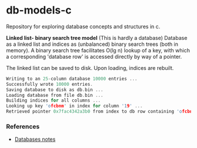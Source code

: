 # db-models-c

Repository for exploring database concepts and structures in c.


**Linked list- binary search tree model**
(This is hardly a database)
Database as a linked list and indices as (unbalanced) binary search trees (both in memory).
A binary search tree facilitates O(lg n) lookup of a key, with which a corresponding 'database row' is accessed directly by way of a pointer.

The linked list can be saved to disk. Upon loading, indices are rebuilt.

```c
Writing to an 25-column database 10000 entries ...
Successfully wrote 10000 entries.
Saving database to disk as db.bin ...
Loading database from file db.bin ...
Building indices for all columns ...
Looking up key 'ofcbnm' in index for column '19' ...
Retrieved pointer 0x7fac4342a3b0 from index to db row containing 'ofcbnm'.

```


### References

* [Databases notes](https://www.redwrasse.io/notes/dbconcepts)

